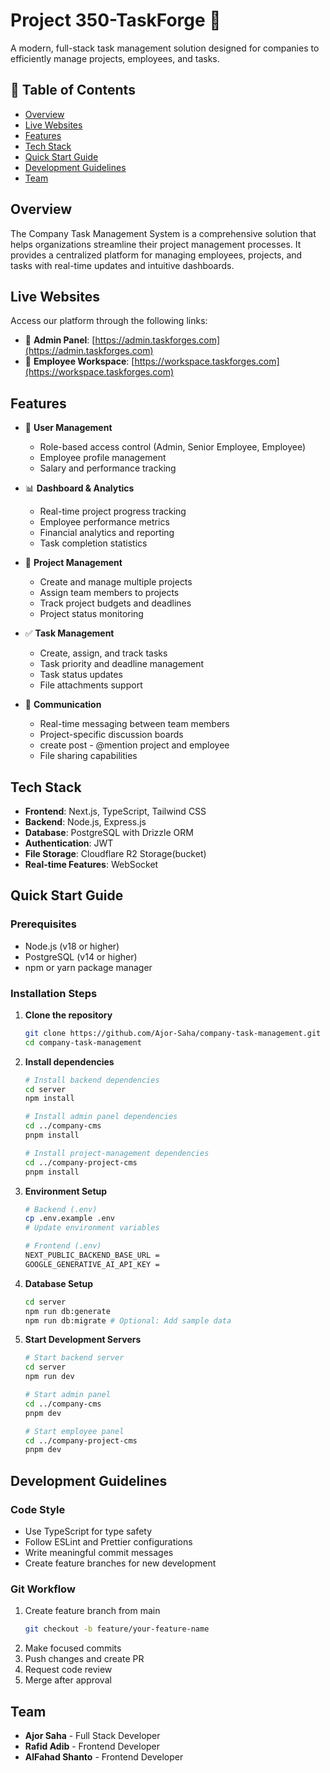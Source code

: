 # Project 350-TaskForge 🚀

A modern, full-stack task management solution designed for companies to efficiently manage projects, employees, and tasks.

## 📑 Table of Contents
- [Overview](#overview)
- [Live Websites](#live-websites)
- [Features](#features)
- [Tech Stack](#tech-stack)
- [Quick Start Guide](#quick-start-guide)
- [Development Guidelines](#development-guidelines)
- [Team](#team)

## Overview
The Company Task Management System is a comprehensive solution that helps organizations streamline their project management processes. It provides a centralized platform for managing employees, projects, and tasks with real-time updates and intuitive dashboards.

## Live Websites
Access our platform through the following links:
- 🔐 **Admin Panel**: [https://admin.taskforges.com](https://admin.taskforges.com)
- 👥 **Employee Workspace**: [https://workspace.taskforges.com](https://workspace.taskforges.com)

## Features
- 👥 **User Management**
  - Role-based access control (Admin, Senior Employee, Employee)
  - Employee profile management
  - Salary and performance tracking

- 📊 **Dashboard & Analytics**
  - Real-time project progress tracking
  - Employee performance metrics
  - Financial analytics and reporting
  - Task completion statistics

- 📝 **Project Management**
  - Create and manage multiple projects
  - Assign team members to projects
  - Track project budgets and deadlines
  - Project status monitoring

- ✅ **Task Management**
  - Create, assign, and track tasks
  - Task priority and deadline management
  - Task status updates
  - File attachments support

- 💬 **Communication**
  - Real-time messaging between team members
  - Project-specific discussion boards
  - create post - @mention project and employee
  - File sharing capabilities

## Tech Stack
- **Frontend**: Next.js, TypeScript, Tailwind CSS
- **Backend**: Node.js, Express.js
- **Database**: PostgreSQL with Drizzle ORM
- **Authentication**: JWT
- **File Storage**: Cloudflare R2 Storage(bucket)
- **Real-time Features**: WebSocket

## Quick Start Guide

### Prerequisites
- Node.js (v18 or higher)
- PostgreSQL (v14 or higher)
- npm or yarn package manager

### Installation Steps

1. **Clone the repository**
   ```bash
   git clone https://github.com/Ajor-Saha/company-task-management.git
   cd company-task-management
   ```

2. **Install dependencies**
   ```bash
   # Install backend dependencies
   cd server
   npm install

   # Install admin panel dependencies
   cd ../company-cms
   pnpm install

   # Install project-management dependencies
   cd ../company-project-cms
   pnpm install
   ```

3. **Environment Setup**
   ```bash
   # Backend (.env)
   cp .env.example .env
   # Update environment variables

   # Frontend (.env)
   NEXT_PUBLIC_BACKEND_BASE_URL = 
   GOOGLE_GENERATIVE_AI_API_KEY =
   ```

4. **Database Setup**
   ```bash
   cd server
   npm run db:generate
   npm run db:migrate # Optional: Add sample data
   ```

5. **Start Development Servers**
   ```bash
   # Start backend server
   cd server
   npm run dev

   # Start admin panel
   cd ../company-cms
   pnpm dev

   # Start employee panel
   cd ../company-project-cms
   pnpm dev
   ```




## Development Guidelines

### Code Style
- Use TypeScript for type safety
- Follow ESLint and Prettier configurations
- Write meaningful commit messages
- Create feature branches for new development

### Git Workflow
1. Create feature branch from main
   ```bash
   git checkout -b feature/your-feature-name
   ```
2. Make focused commits
3. Push changes and create PR
4. Request code review
5. Merge after approval


## Team
- **Ajor Saha** - Full Stack Developer
- **Rafid Adib** - Frontend Developer
- **AlFahad Shanto** - Frontend Developer



